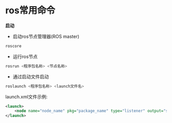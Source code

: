 # ros常用命令

**启动**

* 启动ros节点管理器(ROS master)

```bash
roscore
```

* 运行ros节点

```bash
rosrun <程序包名称> <节点名称>
```

* 通过启动文件启动

```bash
roslaunch <程序包名称> <launch文件名>
```

launch.xml文件示例:

```xml
<launch>
    <node name="node_name" pkg="package_name" type="listener" output="screen" />
</launch>
```